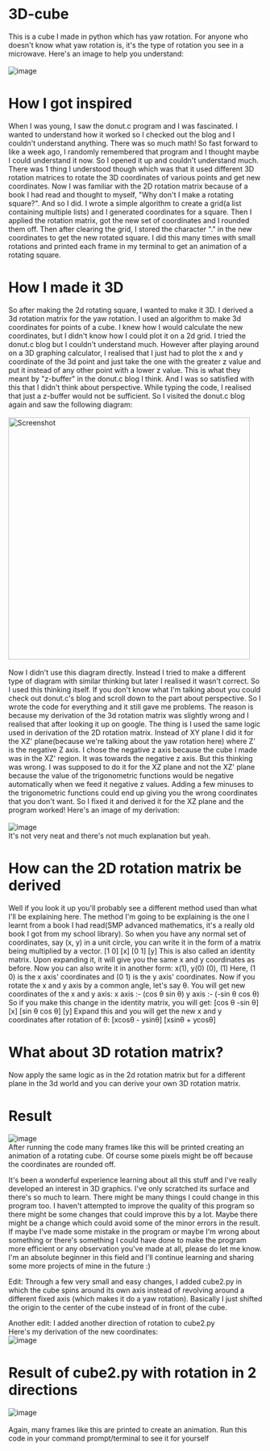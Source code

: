 # 3D-cube
This is a cube I made in python which has yaw rotation. For anyone who doesn't know what yaw rotation is, it's the type of rotation you see in a microwave. Here's an image to help you understand:<br><br>
![image](https://github.com/user-attachments/assets/3ee70d99-20a3-4190-a8bb-0096f5b176cb)

# How I got inspired
When I was young, I saw the donut.c program and I was fascinated. I wanted to understand how it worked so I checked out the blog and I couldn't understand anything. There was so much math! So fast forward to like a week ago, I randomly remembered that program and I thought maybe I could understand it now. So I opened it up and couldn't understand much. There was 1 thing I understood though which was that it used different 3D rotation matrices to rotate the 3D coordinates of various points and get new coordinates. Now I was familiar with the 2D rotation matrix because of a book I had read and thought to myself, "Why don't I make a rotating square?". And so I did. I wrote a simple algorithm to create a grid(a list containing multiple lists) and I generated coordinates for a square. Then I applied the rotation matrix, got the new set of coordinates and I rounded them off. Then after clearing the grid, I stored the character "." in the new coordinates to get the new rotated square. I did this many times with small rotations and printed each frame in my terminal to get an animation of a rotating square. 

# How I made it 3D
So after making the 2d rotating square, I wanted to make it 3D. I derived a 3d rotation matrix for the yaw rotation. I used an algorithm to make 3d coordinates for points of a cube. I knew how I would calculate the new coordinates, but I didn't know how I could plot it on a 2d grid. I tried the donut.c blog but I couldn't understand much. However after playing around on a 3D graphing calculator, I realised that I just had to plot the x and y coordinate of the 3d point and just take the one with the greater z value and put it instead of any other point with a lower z value. This is what they meant by "z-buffer" in the donut.c blog I think. And I was so satisfied with this that I didn't think about perspective. While typing the code, I realised that just a z-buffer would not be sufficient. So I visited the donut.c blog again and saw the following diagram:<br><br>
<img width="479" alt="Screenshot" src="https://github.com/user-attachments/assets/24e64876-7739-4fc8-a5f8-6a72e402e48b"><br><br>
Now I didn't use this diagram directly. Instead I tried to make a different type of diagram with similar thinking but later I realised it wasn't correct. So I used this thinking itself. If you don't know what I'm talking about you could check out donut.c's blog and scroll down to the part about perspective. So I wrote the code for everything and it still gave me problems. The reason is because my derivation of the 3d rotation matrix was slightly wrong and I realised that after looking it up on google. The thing is I used the same logic used in derivation of the 2D rotation matrix. Instead of XY plane I did it for the XZ' plane(because we're talking about the yaw rotation here) where Z' is the negative Z axis. I chose the negative z axis because the cube I made was in the XZ' region. It was towards the negative z axis. But this thinking was wrong. I was supposed to do it for the XZ plane and not the XZ' plane because the value of the trigonometric functions would be negative automatically when we feed it negative z values. Adding a few minuses to the trigonometric functions could end up giving you the wrong coordinates that you don't want. So I fixed it and derived it for the XZ plane and the program worked! Here's an image of my derivation:<br><br>
![image](https://github.com/user-attachments/assets/364e2e56-1b01-4beb-8ac3-551e01d5e0e7)<br>
It's not very neat and there's not much explanation but yeah.

# How can the 2D rotation matrix be derived
Well if you look it up you'll probably see a different method used than what I'll be explaining here. The method I'm going to be explaining is the one I learnt from a book I had read(SMP advanced mathematics, it's a really old book I got from my school library). So when you have any normal set of coordinates, say (x, y) in a unit circle, you can write it in the form of a matrix being multiplied by a vector. 
[1  0] [x]
[0  1] [y]
This is also called an identity matrix. Upon expanding it, it will give you the same x and y coordinates as before. Now you can also write it in another form:
x(1), y(0)
 (0),  (1)
Here, (1 0) is the x axis' coordinates and (0 1) is the y axis' coordinates.
Now if you rotate the x and y axis by a common angle, let's say θ. You will get new coordinates of the x and y axis:
x axis :- (cos θ   sin θ)
y axis :- (-sin θ   cos θ)
So if you make this change in the identity matrix, you will get:
[cos θ   -sin θ] [x]
[sin θ    cos θ] [y]
Expand this and you will get the new x and y coordinates after rotation of θ:
[xcosθ - ysinθ]
[xsinθ + ycosθ]

# What about 3D rotation matrix?
Now apply the same logic as in the 2d rotation matrix but for a different plane in the 3d world and you can derive your own 3D rotation matrix.

# Result
![image](https://github.com/user-attachments/assets/bb368f47-d783-40b7-aca1-92895911ecd0)<br>
After running the code many frames like this will be printed creating an animation of a rotating cube. Of course some pixels might be off because the coordinates are rounded off.

It's been a wonderful experience learning about all this stuff and I've really developed an interest in 3D graphics. I've only scratched its surface and there's so much to learn. There might be many things I could change in this program too. I haven't attempted to improve the quality of this program so there might be some changes that could improve this by a lot. Maybe there might be a change which could avoid some of the minor errors in the result. If maybe I've made some mistake in the program or maybe I'm wrong about something or there's something I could have done to make the program more efficient or any observation you've made at all, please do let me know. I'm an absolute beginner in this field and I'll continue learning and sharing some more projects of mine in the future :)

Edit: Through a few very small and easy changes, I added cube2.py in which the cube spins around its own axis instead of revolving around a different fixed axis (which makes it do a yaw rotation). Basically I just shifted the origin to the center of the cube instead of in front of the cube.

Another edit: I added another direction of rotation to cube2.py<br>
Here's my derivation of the new coordinates:<br>
![image](https://github.com/user-attachments/assets/5b465989-b7aa-4adc-a5c0-b3cfdd0ba276)

# Result of cube2.py with rotation in 2 directions
![image](https://github.com/user-attachments/assets/2d144c40-6bf5-4a05-96cc-5ca9985df809)<br><br>
Again, many frames like this are printed to create an animation. Run this code in your command prompt/terminal to see it for yourself

